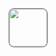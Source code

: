 <!DOCTYPE html>
<html>
	<style>
.resimKapsulu{border:2px solid #999; width:75px; height:75px; -webkit-border-radius:12px; -moz-border-radius:12px; border-radius:12px;}
	.resimKapsulu img{width:75px; height:75px; -webkit-border-radius:10px; -moz-border-radius:10px; border-radius:10px;}	
	
</style>
<head>
<meta charset="utf-8">
<p>
<a href="https://github.com/AVS1508">
<div class="resimKapsulu"><img src="gudi.jpg" width="75" height="75" />
</a>
</p>
	

</head>
</html>
